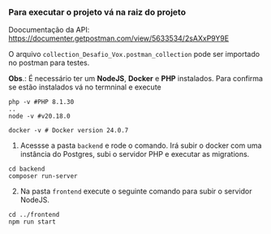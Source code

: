 ### Para executar o projeto vá na raiz do projeto

Doocumentação da API: https://documenter.getpostman.com/view/5633534/2sAXxP9Y9E

O arquivo `collection_Desafio_Vox.postman_collection` pode ser importado no postman para testes.



__Obs__.: É necessário ter um __NodeJS__, __Docker__ e __PHP__ instalados. Para confirma se estão instalados vá no termninal e execute
```
php -v #PHP 8.1.30
..
node -v #v20.18.0

docker -v # Docker version 24.0.7
```

1. Acessse a pasta `backend` e rode o comando. Irá subir o docker com uma instância do Postgres, subi o servidor PHP e executar as migrations.
```
cd backend
composer run-server
```

2. Na pasta `frontend` execute o seguinte comando para subir o servidor NodeJS.
```
cd ../frontend
npm run start
```